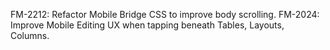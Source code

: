 FM-2212: Refactor Mobile Bridge CSS to improve body scrolling. FM-2024: Improve Mobile Editing UX when tapping beneath Tables, Layouts, Columns.